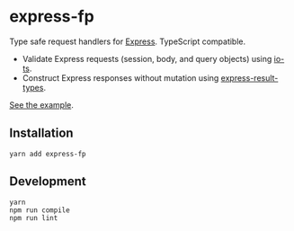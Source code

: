 # express-fp

Type safe request handlers for [Express]. TypeScript compatible.

- Validate Express requests (session, body, and query objects) using [io-ts].
- Construct Express responses without mutation using [express-result-types].

[See the example](./src/example.ts).

## Installation

```
yarn add express-fp
```

## Development

```
yarn
npm run compile
npm run lint
```

[io-ts]: https://github.com/gcanti/io-ts
[fp-ts]: https://github.com/gcanti/fp-ts
[express-result-types]: https://github.com/OliverJAsh/express-result-types
[Express]: https://expressjs.com/
